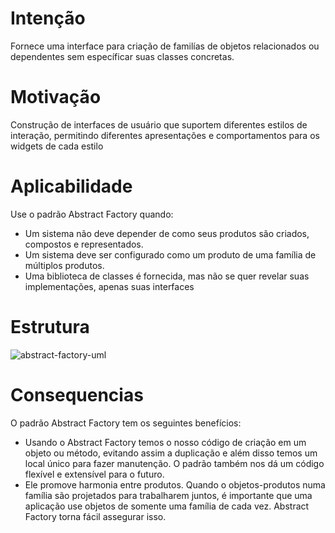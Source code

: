 # Intenção

Fornece uma interface para criação de familías de objetos relacionados ou dependentes sem específicar suas classes concretas.

# Motivação

Construção de interfaces de usuário que suportem diferentes estilos de interação, permitindo diferentes apresentações e comportamentos para os widgets de cada estilo

# Aplicabilidade

Use o padrão Abstract Factory quando:

<ul>
  <li>Um sistema não deve depender de como seus produtos são criados, compostos e representados.</li>
  <li>Um sistema deve ser configurado como um produto de uma família de múltiplos produtos.</li>
  <li>Uma biblioteca de classes é fornecida, mas não se quer revelar suas implementações, apenas suas interfaces</li>
</ul>

# Estrutura 

![abstract-factory-uml](https://user-images.githubusercontent.com/81978099/209192481-58e907c6-0137-4252-851a-ac25d3137410.png)

# Consequencias

O padrão Abstract Factory tem os seguintes benefícios:

<ul>
  <li>Usando o Abstract Factory temos o nosso código de criação em um objeto ou método, evitando assim a duplicação e além disso temos um local único para fazer manutenção. O padrão também nos dá um código flexível e extensível para o futuro.</li>
  <li>Ele promove harmonia entre produtos. Quando o objetos-produtos numa família são projetados para trabalharem juntos, é importante que uma aplicação use objetos de somente uma família de cada vez. Abstract Factory torna fácil assegurar isso.</li>
</ul>


